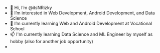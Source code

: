 - 👋 Hi, I’m @itsNRizky
- 👀 I’m interested in Web Development, Android Development, and Data Science
- 🌱 I’m currently learning Web and Android Development at Vocational School
- 📫 I'm currently learning Data Science and ML Engineer by myself as hobby (also for another job opportunity)
- 
